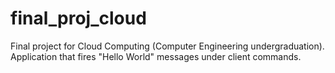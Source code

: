 # final_proj_cloud
Final project for Cloud Computing (Computer Engineering undergraduation). Application that fires "Hello World" messages under client commands.
